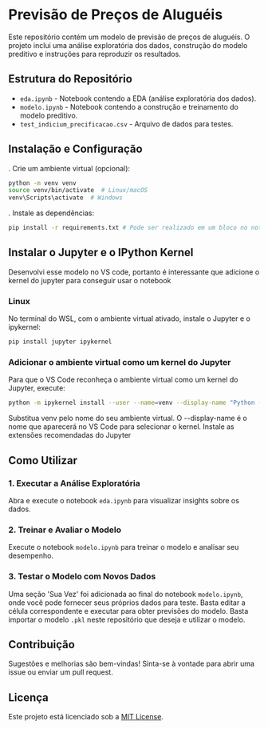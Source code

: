 # Previsão de Preços de Aluguéis

Este repositório contém um modelo de previsão de preços de aluguéis. O projeto inclui uma análise exploratória dos dados, construção do modelo preditivo e instruções para reproduzir os resultados.

## Estrutura do Repositório

- `eda.ipynb` - Notebook contendo a EDA (análise exploratória dos dados).
- `modelo.ipynb` - Notebook contendo a construção e treinamento do modelo preditivo.
- `test_indicium_precificacao.csv` - Arquivo de dados para testes.

## Instalação e Configuração

. Crie um ambiente virtual (opcional):
   ```bash
   python -m venv venv
   source venv/bin/activate  # Linux/macOS
   venv\Scripts\activate  # Windows
   ```
. Instale as dependências:
   ```bash
   pip install -r requirements.txt # Pode ser realizado em um bloco no notebook
   ```

## Instalar o Jupyter e o IPython Kernel

Desenvolvi esse modelo no VS code, portanto é interessante que adicione o kernel do jupyter para conseguir usar o notebook

### Linux 
No terminal do WSL, com o ambiente virtual ativado, instale o Jupyter e o ipykernel:

```bash
pip install jupyter ipykernel
```

### Adicionar o ambiente virtual como um kernel do Jupyter
Para que o VS Code reconheça o ambiente virtual como um kernel do Jupyter, execute:

```bash
python -m ipykernel install --user --name=venv --display-name "Python (venv)"
```

Substitua venv pelo nome do seu ambiente virtual. O --display-name é o nome que aparecerá no VS Code para selecionar o kernel.
Instale as extensões recomendadas do Jupyter


## Como Utilizar

### 1. Executar a Análise Exploratória
Abra e execute o notebook `eda.ipynb` para visualizar insights sobre os dados.

### 2. Treinar e Avaliar o Modelo
Execute o notebook `modelo.ipynb` para treinar o modelo e analisar seu desempenho.

### 3. Testar o Modelo com Novos Dados
Uma seção 'Sua Vez' foi adicionada ao final do notebook `modelo.ipynb`, onde você pode fornecer seus próprios dados para teste. Basta editar a célula correspondente e executar para obter previsões do modelo. Basta importar o modelo `.pkl` neste repositório que deseja e utilizar o modelo.

## Contribuição
Sugestões e melhorias são bem-vindas! Sinta-se à vontade para abrir uma issue ou enviar um pull request.

## Licença
Este projeto está licenciado sob a [MIT License](LICENSE).

